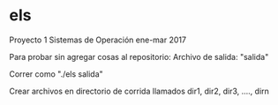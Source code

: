 # els
Proyecto 1 Sistemas de Operación ene-mar 2017

Para probar sin agregar cosas al repositorio:
  Archivo de salida: "salida"
  
  Correr como "./els salida"
  
  Crear archivos en directorio de corrida llamados dir1, dir2, dir3, ...., dirn
